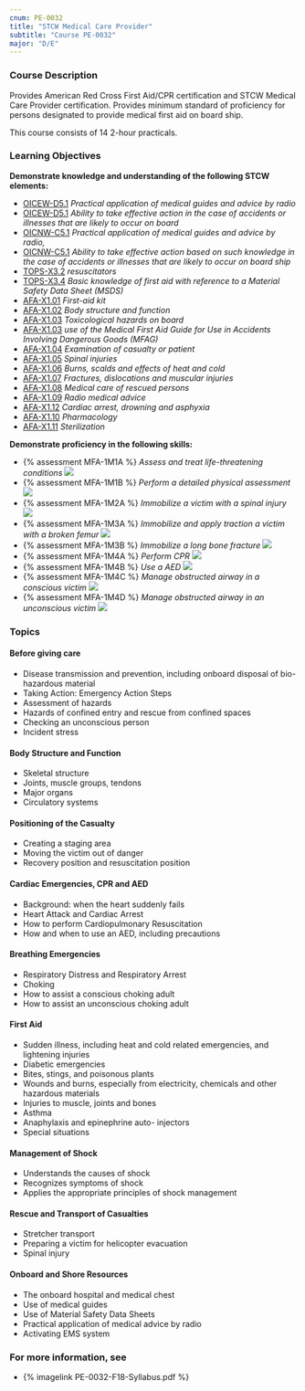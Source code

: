 ```yaml
---
cnum: PE-0032
title: "STCW Medical Care Provider"
subtitle: "Course PE-0032"
major: "D/E"
---
```

### Course Description

Provides American Red Cross First Aid/CPR certification and STCW Medical Care Provider certification. Provides minimum standard of proficiency for persons designated to provide medical first aid on board ship.

This course consists of 14 2-hour practicals.


### Learning Objectives

**Demonstrate knowledge and understanding of the following STCW elements:**

* [OICEW-D5.1]({{site.baseurl}}/tables/31.html#OICEW-D5.1) *Practical application of medical guides and advice by radio*
* [OICEW-D5.1]({{site.baseurl}}/tables/31.html#OICEW-D5.1) *Ability to take effective action in the case of accidents or illnesses that are likely to occur on board*
* [OICNW-C5.1]({{site.baseurl}}/tables/21.html#OICNW-C5.1) *Practical application of medical guides and advice by radio,*
* [OICNW-C5.1]({{site.baseurl}}/tables/21.html#OICNW-C5.1) *Ability to take effective action based on such knowledge in the case of accidents or illnesses that are likely to occur on board ship*
* [TOPS-X3.2]({{site.baseurl}}/tables/5111.html#TOPS-X3.2) *resuscitators*
* [TOPS-X3.4]({{site.baseurl}}/tables/5111.html#TOPS-X3.4) *Basic knowledge of first aid with reference to a Material Safety Data Sheet (MSDS)*
* [AFA-X1.01]({{site.baseurl}}/tables/641.html#AFA-X1.01) *First-aid kit*
* [AFA-X1.02]({{site.baseurl}}/tables/641.html#AFA-X1.02) *Body structure and function*
* [AFA-X1.03]({{site.baseurl}}/tables/641.html#AFA-X1.03) *Toxicological hazards on board*
* [AFA-X1.03]({{site.baseurl}}/tables/641.html#AFA-X1.03) *use of the Medical First Aid Guide for Use in Accidents Involving Dangerous Goods (MFAG)*
* [AFA-X1.04]({{site.baseurl}}/tables/641.html#AFA-X1.04) *Examination of casualty or patient*
* [AFA-X1.05]({{site.baseurl}}/tables/641.html#AFA-X1.05) *Spinal injuries*
* [AFA-X1.06]({{site.baseurl}}/tables/641.html#AFA-X1.06) *Burns, scalds and effects of heat and cold*
* [AFA-X1.07]({{site.baseurl}}/tables/641.html#AFA-X1.07) *Fractures, dislocations and muscular injuries*
* [AFA-X1.08]({{site.baseurl}}/tables/641.html#AFA-X1.08) *Medical care of rescued persons*
* [AFA-X1.09]({{site.baseurl}}/tables/641.html#AFA-X1.09) *Radio medical advice*
* [AFA-X1.12]({{site.baseurl}}/tables/641.html#AFA-X1.12) *Cardiac arrest, drowning and asphyxia*
* [AFA-X1.10]({{site.baseurl}}/tables/641.html#AFA-X1.10) *Pharmacology*
* [AFA-X1.11]({{site.baseurl}}/tables/641.html#AFA-X1.11) *Sterilization*

**Demonstrate proficiency in the following skills:**

* {% assessment MFA-1M1A %} *Assess and treat life-threatening conditions* ![]({{site.baseurl}}/assets/images/new.jpg)
* {% assessment MFA-1M1B %} *Perform a detailed physical assessment* ![]({{site.baseurl}}/assets/images/new.jpg)
* {% assessment MFA-1M2A %} *Immobilize a victim with a spinal injury* ![]({{site.baseurl}}/assets/images/new.jpg)
* {% assessment MFA-1M3A %} *Immobilize and apply traction a victim with a broken femur* ![]({{site.baseurl}}/assets/images/new.jpg)
* {% assessment MFA-1M3B %} *Immobilize a long bone fracture* ![]({{site.baseurl}}/assets/images/new.jpg)
* {% assessment MFA-1M4A %} *Perform CPR* ![]({{site.baseurl}}/assets/images/new.jpg)
* {% assessment MFA-1M4B %} *Use a AED* ![]({{site.baseurl}}/assets/images/new.jpg)
* {% assessment MFA-1M4C %} *Manage obstructed airway in a conscious victim* ![]({{site.baseurl}}/assets/images/new.jpg)
* {% assessment MFA-1M4D %} *Manage obstructed airway in an unconscious victim* ![]({{site.baseurl}}/assets/images/new.jpg)

### Topics

#### Before giving care

*	Disease transmission and prevention, including onboard disposal of bio-hazardous material 
*	Taking Action: Emergency Action Steps
*	Assessment of hazards
*	Hazards of confined entry and rescue from confined spaces
*	Checking an unconscious person
*	Incident stress 

#### Body Structure and Function

*	Skeletal structure
*	Joints, muscle groups, tendons
*	Major organs
*	Circulatory systems

#### Positioning of the Casualty

*	Creating a staging area
*	Moving the victim out of danger
*	Recovery position and resuscitation position

#### Cardiac Emergencies, CPR and AED

*	Background: when the heart suddenly fails
*	Heart Attack and Cardiac Arrest
*	How to perform Cardiopulmonary Resuscitation
*	How and when to use an AED, including precautions

#### Breathing Emergencies

*	Respiratory Distress and Respiratory Arrest
*	Choking
*	How to assist a conscious choking adult
*	How to assist an unconscious choking adult

#### First Aid

*	Sudden illness, including heat and cold related emergencies, and lightening injuries
*	Diabetic emergencies
*	Bites, stings, and poisonous plants
*	Wounds and burns, especially from electricity, chemicals and other hazardous materials
*	Injuries to muscle, joints and bones
*	Asthma
*	Anaphylaxis and epinephrine auto- injectors
*	Special situations

#### Management of Shock

*	Understands the causes of shock
*	Recognizes symptoms of shock
*	Applies the appropriate principles of shock management

#### Rescue and Transport of Casualties

*	Stretcher transport
*	Preparing a victim for helicopter evacuation
*	Spinal injury

#### Onboard and Shore Resources

*	The onboard hospital and medical chest
*	Use of medical guides
*	Use of Material Safety Data Sheets
*	Practical application of medical advice by radio
*	Activating EMS system



### For more information, see 

* {% imagelink PE-0032-F18-Syllabus.pdf %} 



